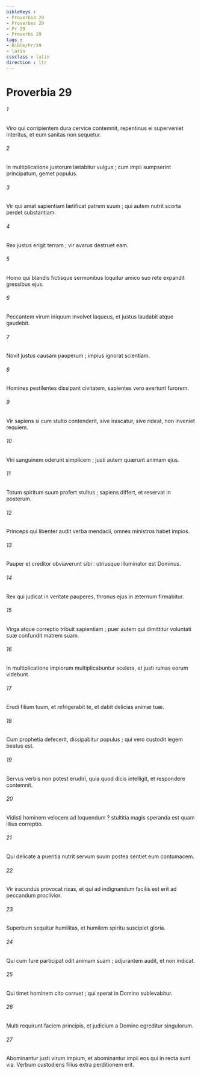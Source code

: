 ```yaml
---
bibleKeys : 
- Proverbia 29
- Proverbes 29
- Pr 29
- Proverbs 29
tags : 
- Bible/Pr/29
- latin
cssclass : latin
direction : ltr
---
```


# Proverbia 29

###### 1
Viro qui corripientem dura cervice contemnit, repentinus ei superveniet interitus, et eum sanitas non sequetur.
###### 2
In multiplicatione justorum lætabitur vulgus ; cum impii sumpserint principatum, gemet populus.
###### 3
Vir qui amat sapientiam lætificat patrem suum ; qui autem nutrit scorta perdet substantiam.
###### 4
Rex justus erigit terram ; vir avarus destruet eam.
###### 5
Homo qui blandis fictisque sermonibus loquitur amico suo rete expandit gressibus ejus.
###### 6
Peccantem virum iniquum involvet laqueus, et justus laudabit atque gaudebit.
###### 7
Novit justus causam pauperum ; impius ignorat scientiam.
###### 8
Homines pestilentes dissipant civitatem, sapientes vero avertunt furorem.
###### 9
Vir sapiens si cum stulto contenderit, sive irascatur, sive rideat, non inveniet requiem.
###### 10
Viri sanguinem oderunt simplicem ; justi autem quærunt animam ejus.
###### 11
Totum spiritum suum profert stultus ; sapiens differt, et reservat in posterum.
###### 12
Princeps qui libenter audit verba mendacii, omnes ministros habet impios.
###### 13
Pauper et creditor obviaverunt sibi : utriusque illuminator est Dominus.
###### 14
Rex qui judicat in veritate pauperes, thronus ejus in æternum firmabitur.
###### 15
Virga atque correptio tribuit sapientiam ; puer autem qui dimittitur voluntati suæ confundit matrem suam.
###### 16
In multiplicatione impiorum multiplicabuntur scelera, et justi ruinas eorum videbunt.
###### 17
Erudi filium tuum, et refrigerabit te, et dabit delicias animæ tuæ.
###### 18
Cum prophetia defecerit, dissipabitur populus ; qui vero custodit legem beatus est.
###### 19
Servus verbis non potest erudiri, quia quod dicis intelligit, et respondere contemnit.
###### 20
Vidisti hominem velocem ad loquendum ? stultitia magis speranda est quam illius correptio.
###### 21
Qui delicate a pueritia nutrit servum suum postea sentiet eum contumacem.
###### 22
Vir iracundus provocat rixas, et qui ad indignandum facilis est erit ad peccandum proclivior.
###### 23
Superbum sequitur humilitas, et humilem spiritu suscipiet gloria.
###### 24
Qui cum fure participat odit animam suam ; adjurantem audit, et non indicat.
###### 25
Qui timet hominem cito corruet ; qui sperat in Domino sublevabitur.
###### 26
Multi requirunt faciem principis, et judicium a Domino egreditur singulorum.
###### 27
Abominantur justi virum impium, et abominantur impii eos qui in recta sunt via. Verbum custodiens filius extra perditionem erit.
